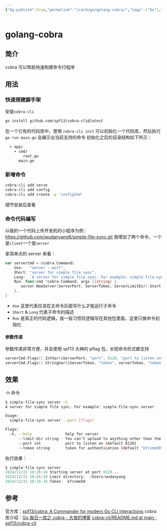 ```yaml
---
{"dg-publish":true,"permalink":"/card/go/golang-cobra/","tags":["Go"],"noteIcon":"2","created":"2024-12-20T14:31:47+08:00","updated":"2024-12-31T10:27:43+08:00"}
---
```



# golang-cobra

## 简介

cobra 可以帮助快速构建命令行程序

## 用法

### 快速搭建脚手架

安装`cobra-cli`

```bash
go install github.com/spf13/cobra-cli@latest
```

在一个已有的代码库中，使用 `cobra-cli init` 可以初始化一个代码库，然后执行 `go run main.go` 会展示出当前支持的命令
初始化之后的目录结构如下所示：

```bash
  ▾ app/
    ▾ cmd/
        root.go
      main.go
```

### 新增命令

```bash
cobra-cli add serve
cobra-cli add config
cobra-cli add create -p 'configCmd'
```

细节安装后查看

### 命令代码编写

以我的一个代码上传开发机的小程序为例： https://github.com/wudanyang6/simple-file-sync.git
我增加了两个命令，一个是`client`一个是`server`

拿简单点的 server 来看：

```go
var serverCmd = &cobra.Command{  
    Use:   "server --port",  
    Short: "server for simple file sync",  
    Long:  `A server for simple file sync. For example: simple-file-sync server `,  
    Run: func(cmd *cobra.Command, args []string) {  
       server.NewServer(ServerPort, ServerToken, ServerLimitDir).Start()  
    },  
}
```

- `Use` 这里代表应该在主命令后面写什么才能运行子命令
- `Short` & `Long` 代表子命令的描述
- `Run` 是真正的代码逻辑，我一般习惯将逻辑写在其他包里面，这里只做命令初始化

#### 参数传递

参数传递非常方便，并且使用 spf13 大神的 pflag 包，长短命令形式都支持

```go
serverCmd.Flags().IntVar(&ServerPort, "port", 8120, "port to listen on")  
serverCmd.Flags().StringVar(&ServerToken, "token", serverToken, "token for authentication")
```

## 效果

-h 命令

```bash
$ simple-file-sync server -h
A server for simple file sync. For example: simple-file-sync server

Usage:
  simple-file-sync server --port [flags]

Flags:
  -h, --help               help for server
      --limit-dir string   You can’t upload to anything other than the limit-dir folder, default is your home directory (default "/your/homeDir")
      --port int           port to listen on (default 8120)
      --token string       token for authentication (default "kfcvme50")
```

执行效果：

```go
$ simple-file-sync server   
2024/12/31 10:26:34 Starting server at port 8120...
2024/12/31 10:26:34 Limit directory:  /Users/wudanyang
2024/12/31 10:26:34 Token:  kfcvme50
```

## 参考

官方库：[spf13/cobra: A Commander for modern Go CLI interactions](https://github.com/spf13/cobra)
cobra 库介绍：[Go 每日一库之 cobra - 大俊的博客](https://darjun.github.io/2020/01/17/godailylib/cobra/)
[cobra-cli/README.md at main · spf13/cobra-cli](https://github.com/spf13/cobra-cli/blob/main/README.md)
